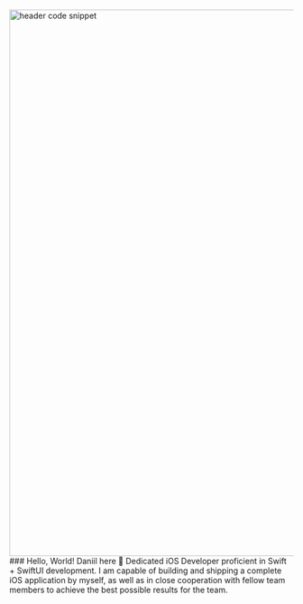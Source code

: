 ###
<img width="967" alt="header code snippet" src="https://user-images.githubusercontent.com/90253901/194671328-0c0af353-e936-430a-afec-f9b3e4d37496.png">
### Hello, World! Daniil here 👋
Dedicated iOS Developer proficient in Swift + SwiftUI development. I am capable of building and shipping a complete iOS application by myself, as well as in close cooperation with fellow team members to achieve the best possible results for the team.
